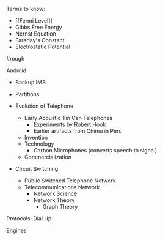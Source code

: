 Terms to know:
- [[Fermi Level]]
- Gibbs Free Energy
- Nernst Equation
- Faraday's Constant
- Electrostatic Potential

#rough 

Android
- Backup IMEI
- Partitions


- Evolution of Telephone
	- Early Acoustic Tin Can Telephones
		- Experiments by Robert Hook
		- Earlier artifacts from Chimu in Peru
	- Invention
	- Technology
		- Carbon Microphones (converts speech to signal)
	- Commercialization


- Circuit Switching
	- Public Switched Telephone Network
	- Telecommunications Network
		- Network Science
		- Network Theory
			- Graph Theory

Protocols: Dial Up

Engines